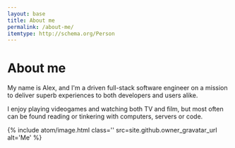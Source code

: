 ```yaml
---
layout: base
title: About me
permalink: /about-me/
itemtype: http://schema.org/Person
---
```


<div class="alex-article">
    <h1>About me</h1>
</div>
<div class="alex-article">
    <div class="alex-article__main" itemscope="" itemtype="{{ itemtype }}">
        <section>
            <div class="alex-article__body">
                <p>
                    My name is Alex, and I'm a driven full-stack software engineer on a mission to deliver superb experiences to both developers and users alike.
                </p>
                <p>
                    I enjoy playing videogames and watching both TV and film, but most often can be found reading or tinkering with computers, servers or code.
                </p>
            </div>
        </section>
    </div>
    <div class="alex-article__aside">
        {% include atom/image.html
            class=''
            src=site.github.owner_gravatar_url
            alt='Me'
        %}
    </div>
</div>
